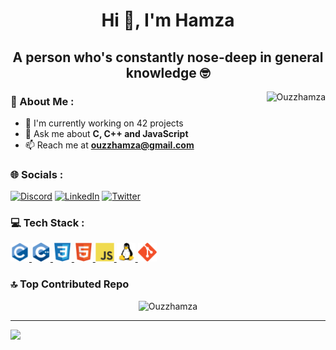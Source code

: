 <h1 align="center">Hi 👋, I'm Hamza</h1>
<h2 align="center">A person who's constantly nose-deep in general knowledge 🤓</h2>

<div>                                                                                                                         
  <img align="right" src=https://github-readme-stats.vercel.app/api?username=Ouzzhamza&show_icons=true alt=Ouzzhamza /> </p>
</div>

<h3 align="left">💫 About Me : </h3>

- 🔭 I'm currently working on 42 projects
- 💬 Ask me about **C, C++ and JavaScript**
- 📫 Reach me at **ouzzhamza@gmail.com**

<h3 align="left">🌐 Socials :</h3>

[![Discord](https://img.shields.io/badge/Discord-%237289DA.svg?logo=discord&logoColor=white)](https://discord.gg/904687918495436830) 
[![LinkedIn](https://img.shields.io/badge/LinkedIn-%230077B5.svg?logo=linkedin&logoColor=white)](https://linkedin.com/in/ouazzani-hamza-5bb2a7129) 
[![Twitter](https://img.shields.io/badge/Twitter-%231DA1F2.svg?logo=Twitter&logoColor=white)](https://twitter.com/ouazzanihamza2) 

<h3 align="left">💻 Tech Stack :</h3>

<p align="left">
  <a href="https://www.w3schools.com/c/" target="_blank"> <img src="https://raw.githubusercontent.com/devicons/devicon/master/icons/c/c-original.svg" alt="c" width="30" height="30"/> </a>
  <a href="https://www.w3schools.com/cpp/" target="_blank"> <img src="https://raw.githubusercontent.com/devicons/devicon/master/icons/cplusplus/cplusplus-original.svg" alt="cpp" width="30" height="30"/> </a>
  <a href="https://www.w3schools.com/css/" target="_blank"> <img src="https://raw.githubusercontent.com/devicons/devicon/master/icons/css3/css3-original.svg" alt="css3" width="30" height="30"/> </a>
   <a href="https://www.w3.org/html/" target="_blank"> <img src="https://raw.githubusercontent.com/devicons/devicon/master/icons/html5/html5-original.svg" alt="html5" width="30" height="30"/> </a>
   <a href="https://developer.mozilla.org/en-US/docs/Web/JavaScript" target="_blank"> <img src="https://raw.githubusercontent.com/devicons/devicon/master/icons/javascript/javascript-original.svg" alt="javascript" width="30" height="30"/> </a>
   <a href="https://www.linux.org/" target="_blank"> <img src="https://raw.githubusercontent.com/devicons/devicon/master/icons/linux/linux-original.svg" alt="linux" width="30" height="30"/> </a>
   <a href="https://git-scm.com/" target="_blank"> <img src="https://raw.githubusercontent.com/devicons/devicon/master/icons/git/git-original.svg" alt="git" width="30" height="30"/> </a>
   
</p>


<!-- ![](https://github-readme-stats.vercel.app/api?username=Ouzzhamza&theme=dark&hide_border=false&include_all_commits=false&count_private=false)<br/>
![](https://github-readme-streak-stats.herokuapp.com/?user=Ouzzhamza&theme=dark&hide_border=false)<br/>
![](https://github-readme-stats.vercel.app/api/top-langs/?username=Ouzzhamza&theme=dark&hide_border=false&include_all_commits=false&count_private=false&layout=compact) -->

### 🔝 Top Contributed Repo
<p align="center"> <img src=https://github-contributor-stats.vercel.app/api?username=Ouzzhamza&limit=5&combine_all_yearly_contributions=true alt=Ouzzhamza /> </p>
<!-- ![](https://github-contributor-stats.vercel.app/api?username=Ouzzhamza&limit=5&theme=dark&combine_all_yearly_contributions=true) -->

---
[![](https://visitcount.itsvg.in/api?id=Ouzzhamza&icon=9&color=1)](https://visitcount.itsvg.in)
